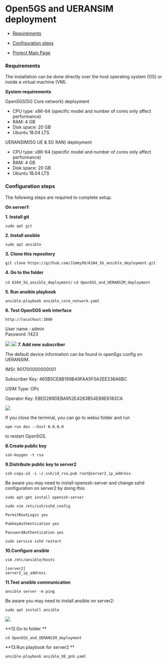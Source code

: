 # Open5GS and UERANSIM deployment

- [Requirements](#requirements)
- [Configuration steps](#configuration-steps)

- [Project Main Page](https://github.com/J1mmy99/6184_5G_ansible_deployment)


### Requirements
The installation can be done directly over the host operating system (OS) or inside a virtual machine (VM).   

**System requirements**

Open5GS(5G Core network) deployment
- CPU type: x86-64 (specific model and number of cores only affect performance)
- RAM: 4 GB
- Disk space: 20 GB
- Ubuntu 18.04 LTS

UERANSIM(5G UE & 5G RAN) deployment
- CPU type: x86-64 (specific model and number of cores only affect performance)
- RAM: 4 GB
- Disk space: 20 GB
- Ubuntu 18.04 LTS

### Configuration steps
The following steps are required to complete setup.

**On server1:**

**1. Install git**      
    
``` sudo apt git ``` 

**2. Install ansible**      
    
``` sudo apt ansible ```

**3. Clone this repository**      
    
``` git clone https://github.com/J1mmy99/6184_5G_ansible_deployment.git ```

**4. Go to the folder**      
    
``` cd 6184_5G_ansible_deployment/ ```
``` cd Open5GS_and_UERANSIM_deployment ```

**5. Run ansible playbook**

``` ansible-playbook ansible_core_network.yaml ```

**6. Test Open5GS web interface**

``` http://localhost:3000 ```  

  User name : admin  
  Password :1423   
  
![](images/Open5GS_login.png)
![](images/Open5GS.png)
**7. Add new subscriber**

The default device information can be found in open5gs config on UERANSIM.

IMSI: 901700000000001

Subscriber Key: 465B5CE8B199B49FAA5F0A2EE238A6BC

USIM Type: OPc

Operator Key: E8ED289DEBA952E4283B54E88E6183CA

![](images/Add_subscriber.png)

If you close the terminal, you can go to webui folder and run

``` npm run dev --host 0.0.0.0 ```  

to restart Open5GS.

**8.Create public key**

``` ssh-keygen -t rsa ```  

**9.Distribute public key to server2**

``` ssh-copy-id -i ~/.ssh/id_rsa.pub root@server2_ip_address ```

Be aware you may need to install openssh-server and change sshd configuration on server2 by doing this:

``` sudo apt-get install openssh-server ```

``` sudo vim /etc/ssh/sshd_config ```

``` 
PermitRootLogin yes

PubkeyAuthentication yes

PasswordAuthentication yes
```

``` sudo service sshd restart ```

**10.Configure ansible**

``` vim /etc/ansible/hosts ```

``` 
[server2]
server2_ip_address
```

**11.Test ansible communication**

``` ansible server -m ping ``` 

Be aware you may need to install ansible on server2:

``` sudo apt install ansible ```

![](images/ansible_ping.png)

**12.Go to folder **

``` cd Open5GS_and_UERANSIM_deployment ```

**13.Run playbook for server2 **

``` ansible-playbook ansible_UE_gnb.yaml ```


